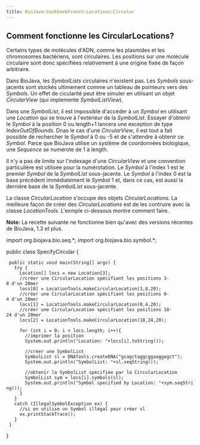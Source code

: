 ```yaml
---
title: BioJava:CookbookFrench:Locations:Circular
---
```


Comment fonctionne les CircularLocations?
-----------------------------------------

Certains types de molécules d'ADN, comme les plasmides et les
chromosomes bactériens, sont circulaires. Les positions sur une molécule
circulaire sont donc spécifiées relativement à une origine fixée de
façon arbitraire.

Dans BioJava, les *SymbolLists* circulaires n'existent pas. Les
*Symbols* sous-jacents sont stockés ultimement comme un tableau de
pointeurs vers des *Symbols*. Un effet de cicularité peut être simuler
en utilisant un objet *CircularView* (qui implemente *SymbolListView*).

Dans une *SymbolList*, il est impossible d'accéder à un *Symbol* en
utilisant une *Location* qui se trouve à l'extérieur de la *SymbolList*.
Essayer d'obtenir le *Symbol* à la position 0 ou length+1 lancera une
exception de type *IndexOutOfBounds*. Dnas le cas d'une *CircularView*,
il est tout a fait possible de rechercher le *Symbol* à 0 ou -5 et de
s'attendre à obtenir ce *Symbol*. Parce que BioJava utilise un système
de coordonnées biologique, une *Sequence* se numérote de 1 à length.

Il n'y a pas de limite sur l'indexage d'une *CircularView* et une
convention particulière est utilisée pour la numérotation. Le *Symbol* à
l'index 1 est le premier *Symbol* de la *SymbolList* sous-jacente. Le
*Symbol* à l'index 0 est la base précédent immédiatement le *Symbol* 1
et, dans ce cas, est aussi la dernière base de la *SymbolList*
sous-jacente.

La classe *CircularLocation* s'occupe des objets *CircularLocations*. La
meilleure façon de créer des *CircularLocations* est de les contruire
avec la classe *LocationTools*. L'exmple ci-dessous montre comment
faire.

**Note:** La recette suivante ne fonctionne bien qu'avec des versions
récentes de BioJava, 1.3 et plus.

<java> import org.biojava.bio.seq.\*; import org.biojava.bio.symbol.\*;

public class SpecifyCircular {

` public static void main(String[] args) {`  
`   try {`  
`     Location[] locs = new Location[3];`  
`     //créer une CircularLocation spécifiant les positions 3-8 d'un 20mer`  
`     locs[0] = LocationTools.makeCircularLocation(3,8,20);`  
`     //créer une CircularLocation spécifiant les positions 0-4 d'un 20mer`  
`     locs[1] = LocationTools.makeCircularLocation(0,4,20);`  
`     //créer une CircularLocation spécifiant les positions 18-24 d'un 20mer`  
`     locs[2] = LocationTools.makeCircularLocation(18,24,20);`

`     for (int i = 0; i < locs.length; i++){`  
`       //imprimer la position`  
`       System.out.println("Location: "+locs[i].toString());`

`       //créer une SymbolList`  
`       SymbolList sl = DNATools.createDNA("gcagctaggcggaaggagct");`  
`       System.out.println("SymbolList: "+sl.seqString());`

`       //obtenir la SymbolList spécifiée par la CircularLocation`  
`       SymbolList sym = locs[i].symbols(sl);`  
`       System.out.println("Symbol specified by Location: "+sym.seqString());`  
`     }`  
`   }`  
`   catch (IllegalSymbolException ex) {`  
`     //si on utilise un Symbol illégal pour créer sl`  
`     ex.printStackTrace();`  
`   }`  
` }`

} </java>
